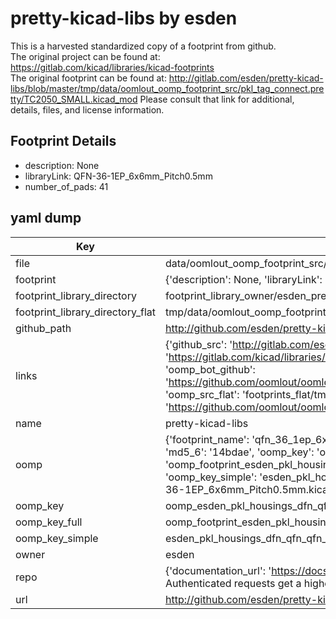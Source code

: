 # pretty-kicad-libs by esden  
This is a harvested standardized copy of a footprint from github.  
The original project can be found at:  
https://gitlab.com/kicad/libraries/kicad-footprints  
The original footprint can be found at:
http://gitlab.com/esden/pretty-kicad-libs/blob/master/tmp/data/oomlout_oomp_footprint_src/pkl_tag_connect.pretty/TC2050_SMALL.kicad_mod
Please consult that link for additional, details, files, and license information.  
## Footprint Details
* description: None  
* libraryLink: QFN-36-1EP_6x6mm_Pitch0.5mm  
* number_of_pads: 41  
## yaml dump  
| Key | Value |  
| --- | --- |  
| file | data/oomlout_oomp_footprint_src/pretty-kicad-libs/pkl_housings_dfn_qfn.pretty/QFN-36-1EP_6x6mm_Pitch0.5mm.kicad_mod |  
| footprint | {'description': None, 'libraryLink': 'QFN-36-1EP_6x6mm_Pitch0.5mm', 'number_of_pads': 41} |  
| footprint_library_directory | footprint_library_owner/esden_pretty-kicad-libs |  
| footprint_library_directory_flat | tmp/data/oomlout_oomp_footprint_src/footprints_flat/esden_pkl_housings_dfn_qfn_qfn_36_1ep_6x6mm_pitch0_5mm/working |  
| github_path | http://github.com/esden/pretty-kicad-libs/blob/master/tmp/data/oomlout_oomp_footprint_src/pkl_housings_dfn_qfn.pretty/QFN-36-1EP_6x6mm_Pitch0.5mm.kicad_mod |  
| links | {'github_src': 'http://gitlab.com/esden/pretty-kicad-libs/blob/master/tmp/data/oomlout_oomp_footprint_src/pkl_tag_connect.pretty/TC2050_SMALL.kicad_mod', 'github_src_repo': 'https://gitlab.com/kicad/libraries/kicad-footprints', 'oomp_bot': 'tmp/data/oomlout_oomp_footprint_src/footprints/esden_pkl_housings_dfn_qfn_qfn_36_1ep_6x6mm_pitch0_5mm/working', 'oomp_bot_github': 'https://github.com/oomlout/oomlout_oomp_footprint_bot/tree/main/tmp/data/oomlout_oomp_footprint_src/footprints/esden_pkl_housings_dfn_qfn_qfn_36_1ep_6x6mm_pitch0_5mm/working', 'oomp_src_flat': 'footprints_flat/tmp/data/oomlout_oomp_footprint_src/footprints_flat/esden_pkl_housings_dfn_qfn_qfn_36_1ep_6x6mm_pitch0_5mm/working', 'oomp_src_flat_github': 'https://github.com/oomlout/oomlout_oomp_footprint_src/tree/main/tmp/data/oomlout_oomp_footprint_src/footprints_flat/esden_pkl_housings_dfn_qfn_qfn_36_1ep_6x6mm_pitch0_5mm/working'} |  
| name | pretty-kicad-libs |  
| oomp | {'footprint_name': 'qfn_36_1ep_6x6mm_pitch0_5mm', 'library_name': 'pkl_housings_dfn_qfn', 'md5': '14bdaebafaa45a1f9660dfa353a11319', 'md5_10': '14bdaebafa', 'md5_5': '14bda', 'md5_6': '14bdae', 'oomp_key': 'oomp_esden_pkl_housings_dfn_qfn_qfn_36_1ep_6x6mm_pitch0_5mm', 'oomp_key_extra': 'oomp_footprint_esden_pkl_housings_dfn_qfn_qfn_36_1ep_6x6mm_pitch0_5mm', 'oomp_key_full': 'oomp_footprint_esden_pkl_housings_dfn_qfn_qfn_36_1ep_6x6mm_pitch0_5mm_14bdae', 'oomp_key_simple': 'esden_pkl_housings_dfn_qfn_qfn_36_1ep_6x6mm_pitch0_5mm', 'original_filename': 'data/oomlout_oomp_footprint_src/pretty-kicad-libs/pkl_housings_dfn_qfn.pretty/QFN-36-1EP_6x6mm_Pitch0.5mm.kicad_mod', 'owner_name': 'esden'} |  
| oomp_key | oomp_esden_pkl_housings_dfn_qfn_qfn_36_1ep_6x6mm_pitch0_5mm |  
| oomp_key_full | oomp_footprint_esden_pkl_housings_dfn_qfn_qfn_36_1ep_6x6mm_pitch0_5mm |  
| oomp_key_simple | esden_pkl_housings_dfn_qfn_qfn_36_1ep_6x6mm_pitch0_5mm |  
| owner | esden |  
| repo | {'documentation_url': 'https://docs.github.com/rest/overview/resources-in-the-rest-api#rate-limiting', 'message': "API rate limit exceeded for 84.66.142.224. (But here's the good news: Authenticated requests get a higher rate limit. Check out the documentation for more details.)"} |  
| url | http://github.com/esden/pretty-kicad-libs |  

